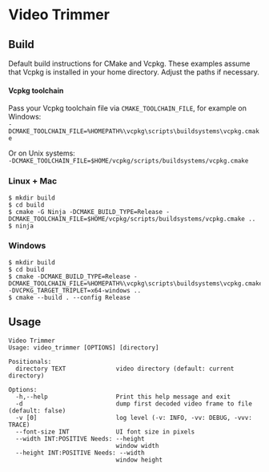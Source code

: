 # Video Trimmer

## Build

Default build instructions for CMake and Vcpkg. These examples assume that Vcpkg is installed in your home directory. Adjust the paths if necessary.

#### Vcpkg toolchain

Pass your Vcpkg toolchain file via `CMAKE_TOOLCHAIN_FILE`, for example on Windows:  
`-DCMAKE_TOOLCHAIN_FILE=%HOMEPATH%\vcpkg\scripts\buildsystems\vcpkg.cmake`

Or on Unix systems:  
`-DCMAKE_TOOLCHAIN_FILE=$HOME/vcpkg/scripts/buildsystems/vcpkg.cmake`

### Linux + Mac

```
$ mkdir build
$ cd build
$ cmake -G Ninja -DCMAKE_BUILD_TYPE=Release -DCMAKE_TOOLCHAIN_FILE=$HOME/vcpkg/scripts/buildsystems/vcpkg.cmake ..
$ ninja
```

### Windows

```
$ mkdir build
$ cd build
$ cmake -DCMAKE_BUILD_TYPE=Release -DCMAKE_TOOLCHAIN_FILE=%HOMEPATH%\vcpkg\scripts\buildsystems\vcpkg.cmake -DVCPKG_TARGET_TRIPLET=x64-windows ..
$ cmake --build . --config Release
```

## Usage

```
Video Trimmer
Usage: video_trimmer [OPTIONS] [directory]

Positionals:
  directory TEXT              video directory (default: current directory)

Options:
  -h,--help                   Print this help message and exit
  -d                          dump first decoded video frame to file (default: false)
  -v [0]                      log level (-v: INFO, -vv: DEBUG, -vvv: TRACE)
  --font-size INT             UI font size in pixels
  --width INT:POSITIVE Needs: --height
                              window width
  --height INT:POSITIVE Needs: --width
                              window height
```
